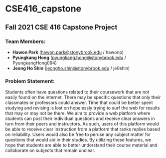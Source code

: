 # CSE416_capstone

## Fall 2021 CSE 416 Capstone Project

### Team Members:
- **Hawon Park** (hawon.park@stonybrook.edu / hawonp)
- **Pyungkang Hong** (pyungkang.hong@stonybrook.edu / PyungkangHong094)
- **Jeong Ho Shin** (jeongho.shin@stonybrook.edu / je0shin)

### Problem Statement:
Students often have questions related to their coursework that are not easily found on the internet. There may be specific questions that only their classmates or professors could answer. Time that could be better spent studying and revising is lost on hopelessly trying to surf the web for results that may or may not be there. 
We aim to provide a web platform where students can post their individual questions and receive clear answers in turn from their peers and instructors. As such, users of this platform would be able to receive clear instruction from a platform that ranks replies based on reliability. Users would also be free to peruse any subject matter for questions that would aid in their studies. By utilizing these features, we hope that students are able to better understand their course material and collaborate on subjects that remain unclear.
